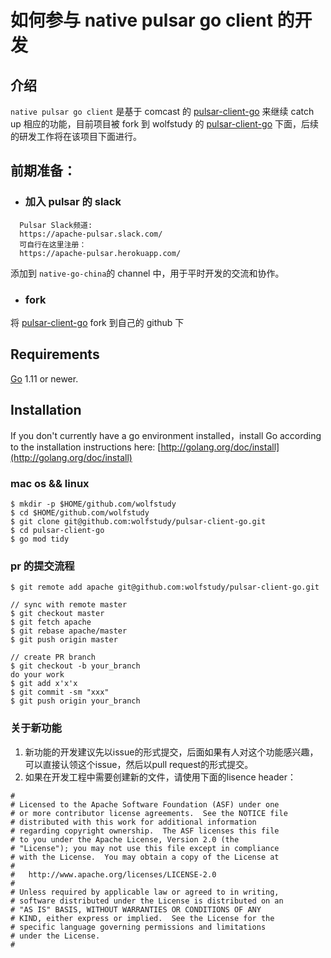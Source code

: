# 如何参与 native pulsar go client 的开发

## 介绍

`native pulsar go client` 是基于 comcast 的 [pulsar-client-go](https://github.com/Comcast/pulsar-client-go) 来继续 catch up 相应的功能，目前项目被 fork 到 wolfstudy 的 [pulsar-client-go](https://github.com/wolfstudy/pulsar-client-go) 下面，后续的研发工作将在该项目下面进行。

## 前期准备：

- ### 加入 pulsar 的 slack

```
  Pulsar Slack频道: 
  https://apache-pulsar.slack.com/
  可自行在这里注册：
  https://apache-pulsar.herokuapp.com/
```

添加到 `native-go-china`的 channel 中，用于平时开发的交流和协作。

- ### fork 

将  [pulsar-client-go](https://github.com/wolfstudy/pulsar-client-go) fork 到自己的 github 下

## Requirements

[Go](http://golang.org/) 1.11 or newer.

## Installation

If you don't currently have a go environment installed，install Go according to the installation instructions here: [http://golang.org/doc/install](http://golang.org/doc/install)

### mac os && linux

```
$ mkdir -p $HOME/github.com/wolfstudy
$ cd $HOME/github.com/wolfstudy
$ git clone git@github.com:wolfstudy/pulsar-client-go.git
$ cd pulsar-client-go
$ go mod tidy
```

### pr 的提交流程

```
$ git remote add apache git@github.com:wolfstudy/pulsar-client-go.git

// sync with remote master
$ git checkout master
$ git fetch apache
$ git rebase apache/master
$ git push origin master

// create PR branch
$ git checkout -b your_branch   
do your work
$ git add x'x'x
$ git commit -sm "xxx"
$ git push origin your_branch
```

### 关于新功能

1. 新功能的开发建议先以issue的形式提交，后面如果有人对这个功能感兴趣，可以直接认领这个issue，然后以pull request的形式提交。
2. 如果在开发工程中需要创建新的文件，请使用下面的lisence header：

```
#
# Licensed to the Apache Software Foundation (ASF) under one
# or more contributor license agreements.  See the NOTICE file
# distributed with this work for additional information
# regarding copyright ownership.  The ASF licenses this file
# to you under the Apache License, Version 2.0 (the
# "License"); you may not use this file except in compliance
# with the License.  You may obtain a copy of the License at
#
#   http://www.apache.org/licenses/LICENSE-2.0
#
# Unless required by applicable law or agreed to in writing,
# software distributed under the License is distributed on an
# "AS IS" BASIS, WITHOUT WARRANTIES OR CONDITIONS OF ANY
# KIND, either express or implied.  See the License for the
# specific language governing permissions and limitations
# under the License.
#
```
